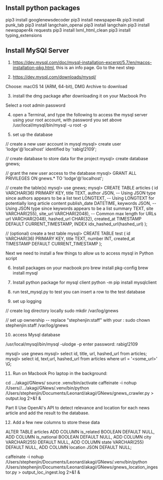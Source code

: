 
## Install python packages 
pip3 install googlenewsdecoder
pip3 install newspaper4k
pip3 install punk_tab
pip3 install langchain_openai
pip3 install langchain
pip3 install newspaper4k requests
pip3 install lxml_html_clean
pip3 install typing_extensions


## Install MySQl Server

1. https://dev.mysql.com/doc/mysql-installation-excerpt/5.7/en/macos-installation-pkg.html, this is an info page. Go to the next step

2. https://dev.mysql.com/downloads/mysql/

Choose:  macOS 14 (ARM, 64-bit), DMG Archive to download

3. install the dmg package after downloading it on your Macbook Pro

Select a root admin password

4. open a Terminal, and type the following to access the mysql server using your root account, with password you set above
/usr/local/mysql/bin/mysql -u root -p

5. set up the database 

// create a new user account in mysql 
mysql> create user 'lodge'@'localhost' identified by 'rabig!2109';

// create database to store data for the project 
mysql> create database gnews;

// grant the new user access to the database
mysql> GRANT ALL PRIVILEGES ON gnews.* TO 'lodge'@'localhost'; 

// create the table(s) 
mysql> use gnews;
mysql> CREATE TABLE articles (
    id VARCHAR(36) PRIMARY KEY,
    title TEXT,
    author JSON,  -- Using JSON type since authors appears to be a list
    text LONGTEXT,  -- Using LONGTEXT for potentially long article content
    publish_date DATETIME,
    keywords JSON,  -- Using JSON type since keywords appears to be a list
    summary TEXT,
    site VARCHAR(255),
    site_url VARCHAR(2048),  -- Common max length for URLs
    url VARCHAR(2048),
    hashed_url CHAR(32),
    created_at TIMESTAMP DEFAULT CURRENT_TIMESTAMP,
    INDEX idx_hashed_url(hashed_url) 
);

// (optional) create a test table
mysql> CREATE TABLE test (
    id VARCHAR(36) PRIMARY KEY, 
    title TEXT,
    number INT,
    created_at TIMESTAMP DEFAULT CURRENT_TIMESTAMP
);

Next we need to install a few things to allow us to access mysql in Python script  

6. Install packages on your macbook pro 
brew install pkg-config
brew install mysql

7. Install python package for mysql client
python -m pip install mysqlclient

8. run test_mysql.py to test you can insert a row to the test database

9. set up logging 

// create log directory locally
sudo mkdir /var/log/gnews

// set up ownership -- replace "stephenjin:staff" with your <user>:<user group> 
sudo chown stephenjin:staff /var/log/gnews

10. access Mysql database 

/usr/local/mysql/bin/mysql -ulodge -p
enter password: rabig!2109

mysql> use gnews
mysql> select id, title, url, hashed_url from articles; 
mysql> select id, text,url, hashed_url from articles where url = '<some_url>' \G;


11. Run on Macbook Pro laptop in the background: 

cd .../akagi/GNews/
source .venv/bin/activate
caffeinate -i nohup /Users/<username>/.../akagi/GNews/.venv/bin/python /Users/stephenjin/Documents/Leonard/akagi/GNews/gnews_crawler.py > output.log 2>&1 & 


Part II Use OpenAI's API to detect relevance and location for each news article and add the result to the database.

12. Add a few new columns to store these data 

ALTER TABLE articles
ADD COLUMN is_related BOOLEAN DEFAULT NULL,
ADD COLUMN is_national BOOLEAN DEFAULT NULL,
ADD COLUMN city VARCHAR(255) DEFAULT NULL,
ADD COLUMN state VARCHAR(255) DEFAULT NULL,
ADD COLUMN location JSON DEFAULT NULL;



caffeinate -i nohup /Users/stephenjin/Documents/Leonard/akagi/GNews/.venv/bin/python /Users/stephenjin/Documents/Leonard/akagi/GNews/gnews_location_ingestor.py > output_loc_ingest.log 2>&1 &